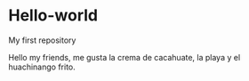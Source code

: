 # Hello-world
My first repository

Hello my friends, me gusta la crema de cacahuate, la playa y el huachinango frito.
